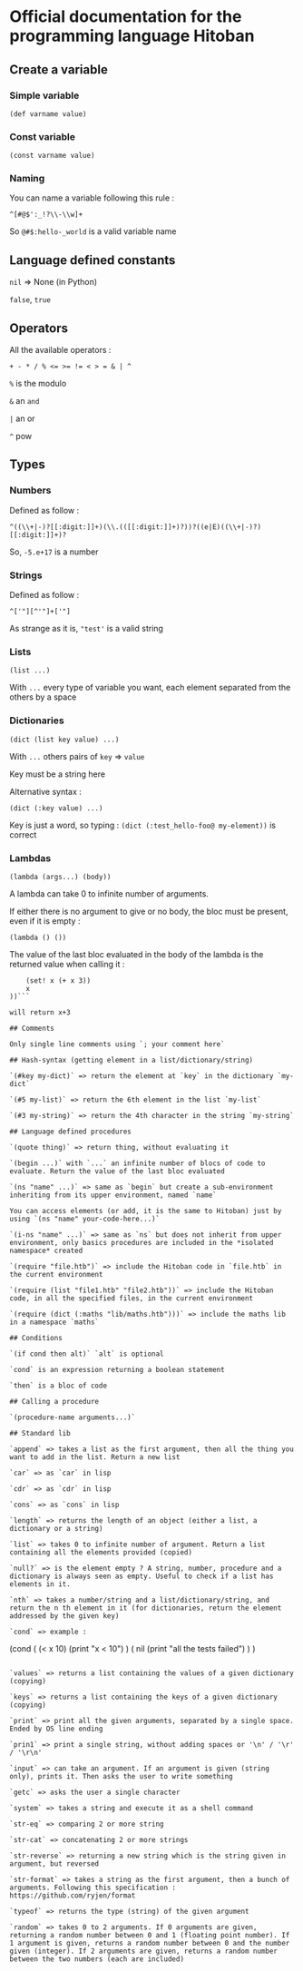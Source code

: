 # Official documentation for the programming language Hitoban

## Create a variable

### Simple variable

`(def varname value)`

### Const variable

`(const varname value)`

### Naming

You can name a variable following this rule :

`^[#@$':_!?\\-\\w]+`

So `@#$:hello-_world` is a valid variable name

## Language defined constants

`nil` => None (in Python)

`false`, `true`

## Operators

All the available operators :

`+ - * / % <= >= != < > = & | ^`

`%` is the modulo

`&` an `and`

`|` an or

`^` pow

## Types

### Numbers

Defined as follow :

`^((\\+|-)?[[:digit:]]+)(\\.(([[:digit:]]+)?))?((e|E)((\\+|-)?)[[:digit:]]+)?`

So, `-5.e+17` is a number

### Strings

Defined as follow :

`^['"][^'"]+['"]`

As strange as it is, `"test'` is a valid string

### Lists

`(list ...)`

With `...` every type of variable you want, each element separated from the others by a space

### Dictionaries

`(dict (list key value) ...)`

With `...` others pairs of `key` => `value`

Key must be a string here

Alternative syntax :

`(dict (:key value) ...)`

Key is just a word, so typing : `(dict (:test_hello-foo@ my-element))` is correct

### Lambdas

`(lambda (args...) (body))`

A lambda can take 0 to infinite number of arguments.

If either there is no argument to give or no body, the bloc must be present, even if it is empty :

`(lambda () ())`

The value of the last bloc evaluated in the body of the lambda is the returned value when calling it :

```(lambda (x) (begin
    (set! x (+ x 3))
    x
))```

will return x+3

## Comments

Only single line comments using `; your comment here`

## Hash-syntax (getting element in a list/dictionary/string)

`(#key my-dict)` => return the element at `key` in the dictionary `my-dict`

`(#5 my-list)` => return the 6th element in the list `my-list`

`(#3 my-string)` => return the 4th character in the string `my-string`

## Language defined procedures

`(quote thing)` => return thing, without evaluating it

`(begin ...)` with `...` an infinite number of blocs of code to evaluate. Return the value of the last bloc evaluated

`(ns "name" ...)` => same as `begin` but create a sub-environment inheriting from its upper environment, named `name`

You can access elements (or add, it is the same to Hitoban) just by using `(ns "name" your-code-here...)`

`(i-ns "name" ...)` => same as `ns` but does not inherit from upper environment, only basics procedures are included in the *isolated namespace* created

`(require "file.htb")` => include the Hitoban code in `file.htb` in the current environment

`(require (list "file1.htb" "file2.htb"))` => include the Hitoban code, in all the specified files, in the current environment

`(require (dict (:maths "lib/maths.htb")))` => include the maths lib in a namespace `maths`

## Conditions

`(if cond then alt)` `alt` is optional

`cond` is an expression returning a boolean statement

`then` is a bloc of code

## Calling a procedure

`(procedure-name arguments...)`

## Standard lib

`append` => takes a list as the first argument, then all the thing you want to add in the list. Return a new list

`car` => as `car` in lisp

`cdr` => as `cdr` in lisp

`cons` => as `cons` in lisp

`length` => returns the length of an object (either a list, a dictionary or a string)

`list` => takes 0 to infinite number of argument. Return a list containing all the elements provided (copied)

`null?` => is the element empty ? A string, number, procedure and a dictionary is always seen as empty. Useful to check if a list has elements in it.

`nth` => takes a number/string and a list/dictionary/string, and return the n th element in it (for dictionaries, return the element addressed by the given key)

`cond` => example :

```
(cond (
        (< x 10)
        (print "x < 10")
    )
    (
        nil
        (print "all the tests failed")
    )
)
```

`values` => returns a list containing the values of a given dictionary (copying)

`keys` => returns a list containing the keys of a given dictionary (copying)

`print` => print all the given arguments, separated by a single space. Ended by OS line ending

`prin1` => print a single string, without adding spaces or '\n' / '\r' / '\r\n'

`input` => can take an argument. If an argument is given (string only), prints it. Then asks the user to write something

`getc` => asks the user a single character

`system` => takes a string and execute it as a shell command

`str-eq` => comparing 2 or more string

`str-cat` => concatenating 2 or more strings

`str-reverse` => returning a new string which is the string given in argument, but reversed

`str-format` => takes a string as the first argument, then a bunch of arguments. Following this specification : https://github.com/ryjen/format

`typeof` => returns the type (string) of the given argument

`random` => takes 0 to 2 arguments. If 0 arguments are given, returning a random number between 0 and 1 (floating point number). If 1 argument is given, returns a random number between 0 and the number given (integer). If 2 arguments are given, returns a random number between the two numbers (each are included)